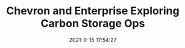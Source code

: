 ---
"title": "Chevron and Enterprise Exploring Carbon Storage Ops"
"date": "2021-9-15 17:54:27"
"feed_name": "RIGZONE"
"feed_website": "http://www.rigzone.com/"
"feed_rss": "http://www.rigzone.com/news/rss/rigzone_latest.aspx"
"link": "https://www.rigzone.com/news/chevron_and_enterprise_exploring_carbon_storage_ops-15-sep-2021-166442-article/?rss=true"
"file": "_posts/2021-1-1-fd7ae9a4e2f594bda2c06b1b41b5183be0b926a4.md"
"accident": "0"
"drilling": "0"
"dead": "0"
"injured": "0"
---